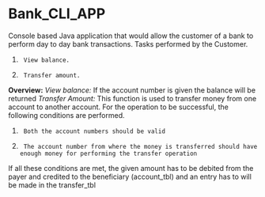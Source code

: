 # Bank_CLI_APP
Console based Java application that would allow the customer of a bank to perform day to day bank transactions.
Tasks performed by the Customer.
1.      View balance.
2.      Transfer amount.

**Overview:**
_View balance:_ If the account number is given the balance will be returned
_Transfer Amount:_ This function is used to transfer money from one account to another account.
For the operation to be successful, the following conditions are performed.
1.      Both the account numbers should be valid
2.      The account number from where the money is transferred should have enough money for performing the transfer operation
If all these conditions are met, the given amount has to be debited from the payer and credited to the beneficiary (account_tbl) and an entry has to will be made in the transfer_tbl

